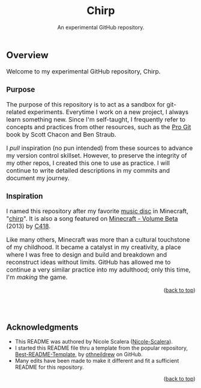 <a id="readme-top"></a>

<!-- TITLE -->
<br />
<div align="center">

<h1 align="center">Chirp</h1>

  <p align="center">
    An experimental GitHub repository.
    <br><br />
  </p>
</div>

<!-- OVERVIEW -->
<div id="overview" style="font-size:16px;">
<h2>Overview</h2>

<p style="font-size:16px;">

Welcome to my experimental GitHub repository, Chirp.

### Purpose
The purpose of this repository is to act as a sandbox for git-related experiments. Everytime I work on a new project, I always learn something new. Since I'm self-taught, I frequently refer to concepts and practices from other resources, such as the [Pro Git](https://git-scm.com/book/en/v2) book by Scott Chacon and Ben Straub.

I *pull* inspiration (no pun intended) from these sources to advance my version control skillset. However, to preserve the integrity of my other repos, I created this one to use as practice. I will continue to write detailed descriptions in my commits and document my journey.

### Inspiration
I named this repository after my favorite [music disc](https://minecraft.wiki/w/Music_disc) in Minecraft, "[chirp](https://minecraft.wiki/w/Music_Disc_chirp)". It is also a song featured on [Minecraft - Volume Beta](https://en.wikipedia.org/wiki/Minecraft_%E2%80%93_Volume_Beta) (2013) by [C418](https://c418.org/).

Like many others, Minecraft was more than a cultural touchstone of my childhood. It became a catalyst in my creativity, a place where I was free to design and build and breakdown and reconstruct ideas without limits. GitHub has allowed me to continue a very similar practice into my adulthood; only this time, I'm *making* the game.

</div>

<p align="right">(<a href="#readme-top">back to top</a>)</p>

<br></br>

<!-- ACKNOWLEDGMENTS -->
## Acknowledgments

* This README was authored by Nicole Scalera ([Nicole-Scalera](https://github.com/Nicole-Scalera)).
* I started this README file thru a template from the popular repository, [Best-README-Template](https://github.com/othneildrew/Best-README-Template), by [othneildrew](https://github.com/othneildrew) on GitHub.
* Many edits have been made to make it different and fit a sufficient README for this repository.

<p align="right">(<a href="#readme-top">back to top</a>)</p>